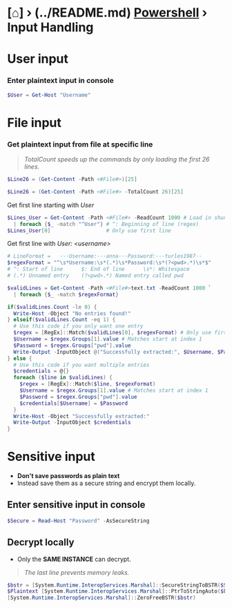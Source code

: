 # [⌂] › (../README.md) [Powershell](../README.md#powershell) › Input Handling

# User input

### Enter plaintext input in console
```powershell
$User = Get-Host "Username"
```

# File input
### Get plaintext input from file at specific line
> _TotalCount speeds up the commands by only loading the first 26 lines._
```powershell
$Line26 = (Get-Content -Path <#File#>)[25]
```

```powershell
$Line26 = (Get-Content -Path <#File#> -TotalCount 26)[25]
```

Get first line starting with <i>User</i>
```powershell
$Lines_User = Get-Content -Path <#File#> -ReadCount 1000 # Load in shunks of 1k lines
  | foreach {$_ -match "^User"} # ^: Beginning of line (regex)
$Lines_User[0]                  # Only use first line
```

Get first line with <i>User: \<username\> </i>
```powershell
# LineFormat =   ···Username:···anna···Password:···turles1987·· 
$regexFormat = "^\s*Username:\s*(.*)\s*Password:\s*(?<pwd>.*)\s*$"
# ^: Start of line      $: End of line      \s*: Whitespace
# (.*) Unnamed entry    (?<pwd>.*) Named entry called pwd

$validLines = Get-Content -Path <#File#>text.txt -ReadCount 1000 `
  | foreach {$_ -match $regexFormat}

if($validLines.Count -le 0) {
  Write-Host -Object "No entries found!"
} elseif($validLines.Count -eq 1) {
  # Use this code if you only want one entry
  $regex = [RegEx]::Match($validLines[0], $regexFormat) # Only use first entry
  $Username = $regex.Groups[1].value # Matches start at index 1
  $Password = $regex.Groups["pwd"].value
  Write-Output -InputObject @("Successfully extracted:", $Username, $Password)
} else {
  # Use this code if you want multiple entries
  $credentials = @{}
  foreach ($line in $validLines) {
    $regex = [RegEx]::Match($line, $regexFormat)
    $Username = $regex.Groups[1].value # Matches start at index 1
    $Password = $regex.Groups["pwd"].value
    $credentials[$Username] = $Password
  }
  Write-Host -Object "Successfully extracted:"
  Write-Output -InputObject $credentials
}
```


# Sensitive input
- <b> Don't save passwords as plain text </b>
- Instead save them as a secure string and encrypt them locally.

## Enter sensitive input in console
```powershell
$Secure = Read-Host "Password" -AsSecureString
```

## Decrypt locally
- Only the <b>SAME INSTANCE</b> can decrypt. 
> _The last line prevents memory leaks._
```powershell
$bstr = [System.Runtime.InteropServices.Marshal]::SecureStringToBSTR($Secure)
$Plaintext [System.Runtime.InteropServices.Marshal]::PtrToStringAuto($bstr)
[System.Runtime.InteropServices.Marshal]::ZeroFreeBSTR($bstr)
```